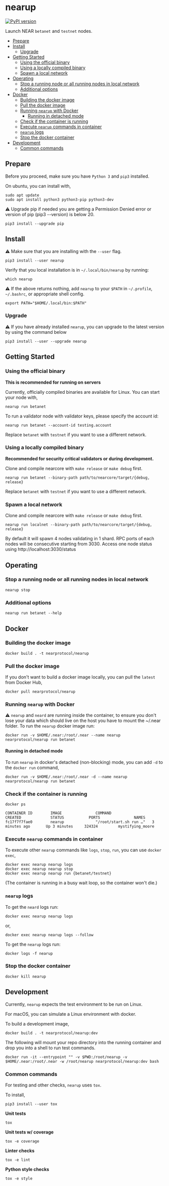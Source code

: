 # nearup

[![PyPI version](https://badge.fury.io/py/nearup.svg)](https://pypi.org/project/nearup/)

Launch NEAR `betanet` and `testnet` nodes.

- [Prepare](#prepare)
- [Install](#install)
  * [Upgrade](#upgrade)
- [Getting Started](#getting-started)
  * [Using the official binary](#using-the-official-binary)
  * [Using a locally compiled binary](#using-a-locally-compiled-binary)
  * [Spawn a local network](#spawn-a-local-network)
- [Operating](#operating)
  * [Stop a running node or all running nodes in local network](#stop-a-running-node-or-all-running-nodes-in-local-network)
  * [Additional options](#additional-options)
- [Docker](#docker)
  * [Building the docker image](#building-the-docker-image)
  * [Pull the docker image](#pull-the-docker-image)
  * [Running `nearup` with Docker](#running-nearup-with-docker)
    + [Running in detached mode](#running-in-detached-mode)
  * [Check if the container is running](#check-if-the-container-is-running)
  * [Execute `nearup` commands in container](#execute-nearup-commands-in-container)
  * [`nearup` logs](#nearup-logs)
  * [Stop the docker container](#stop-the-docker-container)
- [Development](#development)
  * [Common commands](#common-commands)

## Prepare

Before you proceed, make sure you have `Python 3` and `pip3` installed.

On ubuntu, you can install with,

```
sudo apt update
sudo apt install python3 python3-pip python3-dev
```

:warning: Upgrade pip if needed you are getting a Permission Denied error or version of pip (pip3 --version) is below 20.

```
pip3 install --upgrade pip
```

## Install

:warning: Make sure that you are installing with the `--user` flag.

```
pip3 install --user nearup
```

Verify that you local installation is in `~/.local/bin/nearup` by running:

```
which nearup
```

:warning: If the above returns nothing, add `nearup` to your `$PATH` in `~/.profile`, `~/.bashrc`, or appropriate shell config.

```
export PATH="$HOME/.local/bin:$PATH"
```

### Upgrade

:warning: If you have already installed `nearup`, you can upgrade to the latest version by using the command below

```
pip3 install --user --upgrade nearup
```

## Getting Started

### Using the official binary

**This is recommended for running on servers**

Currently, officially compiled binaries are available for Linux. You can start your node with,

```
nearup run betanet
```

To run a validator node with validator keys, please specify the account id:

```
nearup run betanet --account-id testing.account
```

Replace `betanet` with `testnet` if you want to use a different network.

### Using a locally compiled binary

**Recommended for security critical validators or during development.**

Clone and compile nearcore with `make release` or `make debug` first.

```
nearup run betanet --binary-path path/to/nearcore/target/{debug, release}
```

Replace `betanet` with `testnet` if you want to use a different network.

### Spawn a local network

Clone and compile nearcore with `make release` or `make debug` first.

```
nearup run localnet --binary-path path/to/nearcore/target/{debug, release}
```

By default it will spawn 4 nodes validating in 1 shard.
RPC ports of each nodes will be consecutive starting from 3030.
Access one node status using http://localhost:3030/status

## Operating

### Stop a running node or all running nodes in local network

```
nearup stop
```

### Additional options

```
nearup run betanet --help
```

## Docker

### Building the docker image

```
docker build . -t nearprotocol/nearup
```

### Pull the docker image

If you don't want to build a docker image locally, you can pull the `latest` from Docker Hub,

```
docker pull nearprotocol/nearup
```

### Running `nearup` with Docker

:warning: `nearup` and `neard` are running inside the container, to ensure you don't lose your data which should live on the host you have to mount the ~/.near folder.
To run the `nearup` docker image run:

```
docker run -v $HOME/.near:/root/.near --name nearup nearprotocol/nearup run betanet
```

#### Running in detached mode

To run `nearup` in docker's detached (non-blocking) mode, you can add `-d` to the `docker run` command,

```
docker run -v $HOME/.near:/root/.near -d --name nearup nearprotocol/nearup run betanet
```

### Check if the container is running

```
docker ps
```

```
CONTAINER ID        IMAGE               COMMAND                  CREATED             STATUS           PORTS               NAMES
fc17f7f7fae0        nearup              "/root/start.sh run …"   3 minutes ago       Up 3 minutes     324324         mystifying_moore
```

### Execute `nearup` commands in container

To execute other `nearup` commands like `logs`, `stop`, `run`, you can use `docker exec`,

```
docker exec nearup nearup logs
docker exec nearup nearup stop
docker exec nearup nearup run {betanet/testnet}
```

(The container is running in a busy wait loop, so the container won't die.)

### `nearup` logs

To get the `neard` logs run:

```
docker exec nearup nearup logs
```

or,

```
docker exec nearup nearup logs --follow
```

To get the `nearup` logs run:

```
docker logs -f nearup
```

### Stop the docker container

```
docker kill nearup
```

## Development

Currently, `nearup` expects the test environment to be run on Linux.

For macOS, you can simulate a Linux environment with docker.

To build a development image,

```
docker build . -t nearprotocol/nearup:dev
```

The following will mount your repo directory into the running container and drop you into a shell to run test commands.

```
docker run -it --entrypoint "" -v $PWD:/root/nearup -v $HOME/.near:/root/.near -w /root/nearup nearprotocol/nearup:dev bash
```

### Common commands

For testing and other checks, `nearup` uses `tox`.

To install,

```
pip3 install --user tox
```

**Unit tests**

```
tox
```

**Unit tests w/ coverage**

```
tox -e coverage
```

**Linter checks**

```
tox -e lint
```

**Python style checks**

```
tox -e style
```
